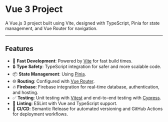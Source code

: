 # Vue 3 Project

A Vue.js 3 project built using Vite, designed with TypeScript, Pinia for state management, and Vue Router for navigation.

---

## **Features**

- 🚀 **Fast Development**: Powered by [Vite](https://vitejs.dev/) for fast build times.
- 🔒 **Type Safety**: TypeScript integration for safer and more scalable code.
- 📦 **State Management**: Using [Pinia](https://pinia.vuejs.org/).
- 🌐 **Routing**: Configured with [Vue Router](https://router.vuejs.org/).
- 🔥 **Firebase**: Firebase integration for real-time database, authentication, and hosting.
- ✅ **Testing**: Unit testing with [Vitest](https://vitest.dev/) and end-to-end testing with [Cypress](https://www.cypress.io/).
- 🎨 **Linting**: ESLint with Vue and TypeScript support.
- 🔄 **CI/CD**: Semantic Release for automated versioning and GitHub Actions for deployment workflows.
